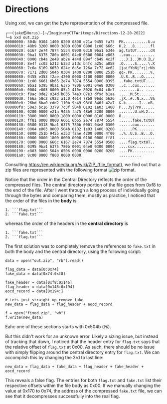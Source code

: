 # Directions
Using xxd, we can get the byte representation of the compressed file.

```
┌──(jake㉿Horus)-[~/ImaginaryCTFWriteups/Directions-12-20-2022]
└─$ xxd out.zip
00000000: 504b 0304 1400 0200 0800 e21a 9455 fa75  PK...........U.u
00000010: 48b9 3200 0000 3800 0000 0800 1c00 666c  H.2...8.......fl
00000020: 6167 2e74 7874 5554 0900 0318 9ba1 634e  ag.txtUT......cN
00000030: 9ba1 6375 780b 0001 04e8 0300 0004 e803  ..cux...........
00000040: 0000 cb4a 2e49 ab2e 4a4d 894f cb49 4c2f  ...J.I..JM.O.IL/
00000050: 8e4f cc03 b212 b353 a1dc b4fc a25c a058  .O.....S.....\.X
00000060: 7c6a 6169 6659 624e 6a5e 726a 7c72 4e62  |jaifYbNj^rj|rNb
00000070: 7171 2d00 504b 0304 1400 0200 0800 251b  qq-.PK........%.
00000080: 9455 e353 f2ae 4200 0000 4f00 0000 0800  .U.S..B...O.....
00000090: 1c00 6661 6b65 2e74 7874 5554 0900 0395  ..fake.txtUT....
000000a0: 9ba1 6395 9ba1 6375 780b 0001 04e8 0300  ..c...cux.......
000000b0: 0004 e803 0000 05c1 410e 8020 0c04 c0e7  ........A.. ....
000000c0: f8ac 0de2 024d b035 74a3 07e3 df9d b1aa  .....M.5t.......
000000d0: f66a 58c2 c923 a1c0 4e14 78b8 96dd 5626  .jX..#..N.x...V&
000000e0: 26bd 6ba0 cdd2 110b 9c49 98f0 846f 42a7  &.k......I...oB.
000000f0: 50e3 bc16 3379 7c3f 504b 0102 1e03 1400  P...3y|?PK......
00000100: 0200 0800 e21a 9455 fa75 48b9 3200 0000  .......U.uH.2...
00000110: 3800 0000 0800 1800 0000 0000 0100 0000  8...............
00000120: ff81 0000 0000 6661 6b65 2e74 7874 5554  ......fake.txtUT
00000130: 0500 0318 9ba1 6375 780b 0001 04e8 0300  ......cux.......
00000140: 0004 e803 0000 504b 0102 1e03 1400 0200  ......PK........
00000150: 0800 251b 9455 e353 f2ae 4200 0000 4f00  ..%..U.S..B...O.
00000160: 0000 0800 1800 0000 0000 0100 0000 ff81  ................
00000170: 0000 0000 666c 6167 2e74 7874 5554 0500  ....flag.txtUT..
00000180: 0395 9ba1 6375 780b 0001 04e8 0300 0004  ....cux.........
00000190: e803 0000 504b 0506 0000 0000 0200 0200  ....PK..........
000001a0: 9c00 0000 f800 0000 0000                 ..........
```

Consulting <a>https://en.wikipedia.org/wiki/ZIP_(file_format)</a>, we find out that a zip files are represented with the following format ![zip format](https://upload.wikimedia.org/wikipedia/commons/6/63/ZIP-64_Internal_Layout.svg).

Notice that the order in the Central Directory reflects the order of the compressed files. The central directory portion of the file goes from 0xf8 to the end of the file. After I went through a long process of individually going through the bytes and comparing them, mostly as practice, I noticed that the order of the files in the **body** is:

    1. ```flag.txt```
    2. ```fake.txt```

whereas the order of the headers in the **central directory** is 

    1. ```fake.txt```
    2. ```flag.txt```

The first solution was to completely remove the references to ```fake.txt``` in both the body and the central directory, using the following script:

```
data = open("out.zip", "rb").read()

flag_data = data[0:0x74]
fake_data = data[0x74:0xf8]

fake_header = data[0xf8:0x146]
flag_header = data[0x146:0x194]
eocd_record = data[0x194:]

# Lets just straight up remove fake
new_data = flag_data + flag_header + eocd_record

f = open("fixed.zip", "wb")
f.write(new_data)
```

Eahc one of these sections starts with 0x504b (```PK```).

But this didn't work for an unknown error. Likely a sizing issue, but instead of tracking that down, I noticed that the header entry for ```flag.txt``` says that the relative offset of ```flag.txt``` at 0x00. As such, there should be no issue with simply flipping around the central directory entry for ```flag.txt```. We can accomplish this by changing the 3rd to last line:
```
new_data = flag_data + fake_data + flag_header + fake_header + eocd_record
```

This reveals a false flag. The entries for both ```flag.txt``` and ```fake.txt``` list their respective offsets within the file body as 0x00. If we manually changing the value at 0x170 to 0x74, the address of the compressed ```fake.txt``` file, we can see that it decompresses successfully into the real flag.